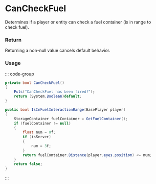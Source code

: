 <Badge type="danger" text="Carbon Compatible"/><Badge type="warning" text="Oxide Compatible"/>
# CanCheckFuel
Determines if a player or entity can check a fuel container (is in range to check fuel).
### Return
Returning a non-null value cancels default behavior.

### Usage
::: code-group
```csharp [Example]
private bool CanCheckFuel()
{
	Puts("CanCheckFuel has been fired!");
	return (System.Boolean)default;
}
```
```csharp [Source — Assembly-CSharp @ EntityFuelSystem]
public bool IsInFuelInteractionRange(BasePlayer player)
{
	StorageContainer fuelContainer = GetFuelContainer();
	if (fuelContainer != null)
	{
		float num = 0f;
		if (isServer)
		{
			num = 3f;
		}
		return fuelContainer.Distance(player.eyes.position) <= num;
	}
	return false;
}

```
:::
